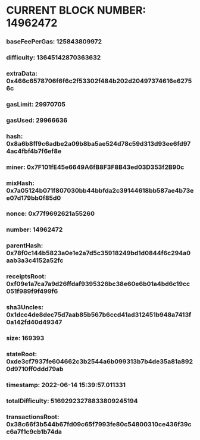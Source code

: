 # CURRENT BLOCK NUMBER: 14962472

### baseFeePerGas: 125843809972
### difficulty: 13645142870363632
### extraData: 0x466c6578706f6f6c2f53302f484b202d20497374616e62756c
### gasLimit: 29970705
### gasUsed: 29966636
### hash: 0x8a6b8ff9c6adbe2a09b8ba5ae524d78c59d313d93ee6fd974ac4fbf4b7f6ef8e
### miner: 0x7F101fE45e6649A6fB8F3F8B43ed03D353f2B90c
### mixHash: 0x7a05124b071f807030bb44bbfda2c39144618bb587ae4b73ee07d179bb0f85d0
### nonce: 0x77f9692621a55260
### number: 14962472
### parentHash: 0x78f0c144b5823a0e1e2a7d5c35918249bd1d0844f6c294a0aab3a3c4152a52fc
### receiptsRoot: 0xf09e1a7ca7a9d26ffdaf9395326bc38e60e6b01a4bd6c19cc051f989f9f499f6
### sha3Uncles: 0x1dcc4de8dec75d7aab85b567b6ccd41ad312451b948a7413f0a142fd40d49347
### size: 169393
### stateRoot: 0xde3cf7937fe604662c3b2544a6b099313b7b4de35a81a8920d9710ff0ddd79ab
### timestamp: 2022-06-14 15:39:57.011331
### totalDifficulty: 51692923278833809245194
### transactionsRoot: 0x38c66f3b544b67fd09c65f7993fe80c54800310ce436f39cc6a7f1c9cb1b74da
